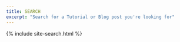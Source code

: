 ```yaml
---
title: SEARCH
excerpt: "Search for a Tutorial or Blog post you're looking for"
---
```


{% include site-search.html %}

